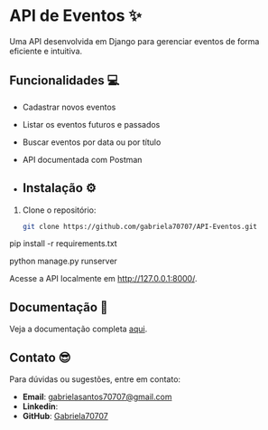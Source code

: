 # API de Eventos ✨
Uma API desenvolvida em Django para gerenciar eventos de forma eficiente e intuitiva.

## Funcionalidades 💻
- Cadastrar novos eventos
- Listar os eventos futuros e passados
- Buscar eventos por data ou por título
- API documentada com Postman

- ## Instalação ⚙
1. Clone o repositório:
   ```bash
   git clone https://github.com/gabriela70707/API-Eventos.git

pip install -r requirements.txt

python manage.py runserver

Acesse a API localmente em http://127.0.0.1:8000/.

## Documentação 📑
Veja a documentação completa [aqui](https://documenter.getpostman.com/view/41931886/2sAYkGLf99).



## Contato 😎
Para dúvidas ou sugestões, entre em contato:
- **Email**: gabrielasantos70707@gmail.com
- **Linkedin**: 
- **GitHub**: [Gabriela70707](https://github.com/gabriela70707)
